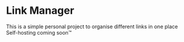 # Link Manager
This is a simple personal project to organise different links in one place
Self-hosting coming soon™️

